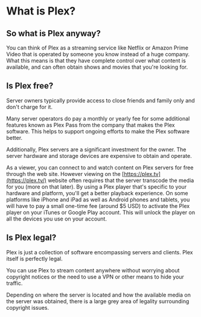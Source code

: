 # What is Plex?

## So what is Plex anyway?
You can think of Plex as a streaming service like Netflix or Amazon Prime Video that is operated by someone you know instead of a huge company. What this means is that they have complete control over what content is available, and can often obtain shows and movies that you're looking for.

## Is Plex free?
Server owners typically provide access to close friends and family only and don't charge for it.

Many server operators do pay a monthly or yearly fee for some additional features known as Plex Pass from the company that makes the Plex software. This helps to support ongoing efforts to make the Plex software better.

Additionally, Plex servers are a significant investment for the owner. The server hardware and storage devices are expensive to obtain and operate.

As a viewer, you can connect to and watch content on Plex servers for free through the  web site. However viewing on the [https://plex.tv](https://plex.tv/) website often requires that the server transcode the media for you (more on that later). By using a Plex player that's specific to your hardware and platform, you'll get a better playback experience. On some platforms like iPhone and iPad as well as Android phones and tablets, you will have to pay a small one-time fee (around $5 USD) to activate the Plex player on your iTunes or Google Play account. This will unlock the player on all the devices you use on your account.

## Is Plex legal?
Plex is just a collection of software encompassing servers and clients. Plex itself is perfectly legal.

You can use Plex to stream content anywhere without worrying about copyright notices or the need to use a VPN or other means to hide your traffic.

Depending on where the server is located and how the available media on the server was obtained, there is a large grey area of legality surrounding copyright issues.
